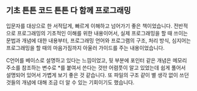 기초 튼튼 코드 튼튼 다 함께 프로그래밍
-


 입문자를 대상으로 한 서적답게, 빠르게 이해하고 넘어가기 좋은 책이었습니다.
전반적으로 프로그래밍의 기초적인 이해를 위한 내용이어서, 실제 프로그래밍을 할 때 쓰이는 문법과 개념에 대한 내용부터, 프로그래밍 언어와 프로그램의 구조, 처리 방식, 심지어는 프로그래밍을 할 때의 마음가짐까지 아울러 가이드를 주는 내용이었습니다.
 
C언어를 베이스로 설명하고 있다는 느낌이었고, 뒷 부분에 포인터 같은 개념은 메모리 주소를 참조하는 변수로 *를 붙여서 쓴다는 것만 어렴풋이 알고 있었는데 쉽게 풀어서 설명되어 있어서 가볍게 보기 좋은 것 같습니다.
또 파일의 구조 같이 별 생각 없이 쓰던 것들의 개념에 대해 조금 더 알 수 있는 기회이기도 했습니다.



